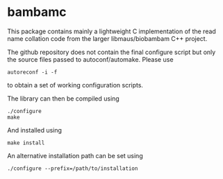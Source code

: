 bambamc
=======

This package contains mainly a lightweight C implementation of the read name
collation code from the larger libmaus/biobambam C++ project.

The github repository does not contain the final configure script but only
the source files passed to autoconf/automake. Please use

	autoreconf -i -f

to obtain a set of working configuration scripts.

The library can then be compiled using

	./configure
	make

And installed using

	make install

An alternative installation path can be set using

	./configure --prefix=/path/to/installation

